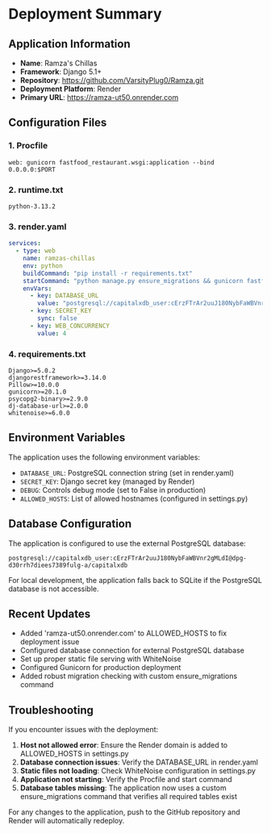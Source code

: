 # Deployment Summary

## Application Information
- **Name**: Ramza's Chillas
- **Framework**: Django 5.1+
- **Repository**: https://github.com/VarsityPlug0/Ramza.git
- **Deployment Platform**: Render
- **Primary URL**: https://ramza-ut50.onrender.com

## Configuration Files

### 1. Procfile
```
web: gunicorn fastfood_restaurant.wsgi:application --bind 0.0.0.0:$PORT
```

### 2. runtime.txt
```
python-3.13.2
```

### 3. render.yaml
```yaml
services:
  - type: web
    name: ramzas-chillas
    env: python
    buildCommand: "pip install -r requirements.txt"
    startCommand: "python manage.py ensure_migrations && gunicorn fastfood_restaurant.wsgi:application --bind 0.0.0.0:$PORT"
    envVars:
      - key: DATABASE_URL
        value: "postgresql://capitalxdb_user:cErzFTrAr2uuJ180NybFaWBVnr2gMLdI@dpg-d30rrh7diees7389fulg-a/capitalxdb"
      - key: SECRET_KEY
        sync: false
      - key: WEB_CONCURRENCY
        value: 4
```

### 4. requirements.txt
```
Django>=5.0.2
djangorestframework>=3.14.0
Pillow>=10.0.0
gunicorn>=20.1.0
psycopg2-binary>=2.9.0
dj-database-url>=2.0.0
whitenoise>=6.0.0
```

## Environment Variables
The application uses the following environment variables:
- `DATABASE_URL`: PostgreSQL connection string (set in render.yaml)
- `SECRET_KEY`: Django secret key (managed by Render)
- `DEBUG`: Controls debug mode (set to False in production)
- `ALLOWED_HOSTS`: List of allowed hostnames (configured in settings.py)

## Database Configuration
The application is configured to use the external PostgreSQL database:
```
postgresql://capitalxdb_user:cErzFTrAr2uuJ180NybFaWBVnr2gMLdI@dpg-d30rrh7diees7389fulg-a/capitalxdb
```

For local development, the application falls back to SQLite if the PostgreSQL database is not accessible.

## Recent Updates
- Added 'ramza-ut50.onrender.com' to ALLOWED_HOSTS to fix deployment issue
- Configured database connection for external PostgreSQL database
- Set up proper static file serving with WhiteNoise
- Configured Gunicorn for production deployment
- Added robust migration checking with custom ensure_migrations command

## Troubleshooting
If you encounter issues with the deployment:

1. **Host not allowed error**: Ensure the Render domain is added to ALLOWED_HOSTS in settings.py
2. **Database connection issues**: Verify the DATABASE_URL in render.yaml
3. **Static files not loading**: Check WhiteNoise configuration in settings.py
4. **Application not starting**: Verify the Procfile and start command
5. **Database tables missing**: The application now uses a custom ensure_migrations command that verifies all required tables exist

For any changes to the application, push to the GitHub repository and Render will automatically redeploy.